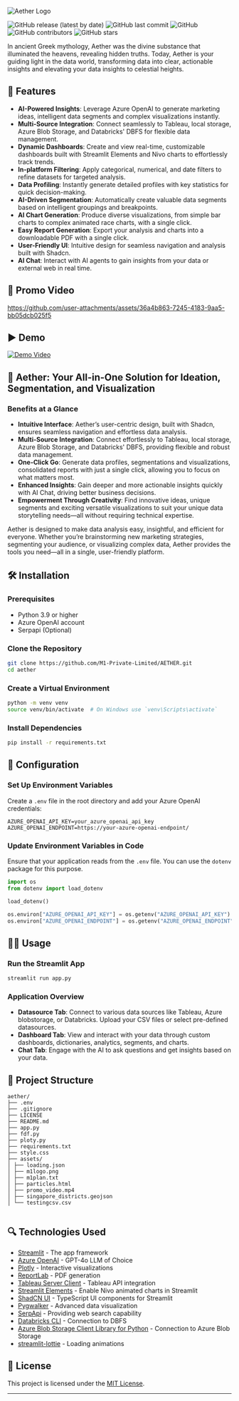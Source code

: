 
![Aether Logo](https://github.com/ONGQ0019/filedumps/blob/main/Aether6.png?raw=true)

![GitHub release (latest by date)](https://img.shields.io/badge/release-v1.0-blue)
![GitHub last commit](https://img.shields.io/github/last-commit/M1-Private-Limited/AETHER)
![GitHub](https://img.shields.io/github/license/M1-Private-Limited/AETHER)
![GitHub contributors](https://img.shields.io/github/contributors/M1-Private-Limited/AETHER)
![GitHub stars](https://img.shields.io/github/stars/M1-Private-Limited/AETHER?style=social)

In ancient Greek mythology, Aether was the divine substance that illuminated the heavens, revealing hidden truths. Today, Aether is your guiding light in the data world, transforming data into clear, actionable insights and elevating your data insights to celestial heights.

## 🚀 Features

- **AI-Powered Insights**: Leverage Azure OpenAI to generate marketing ideas, intelligent data segments and complex visualizations instantly.
- **Multi-Source Integration**: Connect seamlessly to Tableau, local storage, Azure Blob Storage, and Databricks' DBFS for flexible data management.
- **Dynamic Dashboards**: Create and view real-time, customizable dashboards built with Streamlit Elements and Nivo charts to effortlessly track trends.
- **In-platform Filtering**: Apply categorical, numerical, and date filters to refine datasets for targeted analysis.
- **Data Profiling**: Instantly generate detailed profiles with key statistics for quick decision-making.
- **AI-Driven Segmentation**: Automatically create valuable data segments based on intelligent groupings and breakpoints.
- **AI Chart Generation**: Produce diverse visualizations, from simple bar charts to complex animated race charts, with a single click.
- **Easy Report Generation**: Export your analysis and charts into a downloadable PDF with a single click.
- **User-Friendly UI**: Intuitive design for seamless navigation and analysis built with Shadcn.
- **AI Chat**: Interact with AI agents to gain insights from your data or external web in real time.

## 🎥 Promo Video

https://github.com/user-attachments/assets/36a4b863-7245-4183-9aa5-bb05dcb025f5


## ▶️ Demo

[![Demo Video](https://github.com/ONGQ0019/filedumps/blob/main/aether_demo.png?raw=true)](https://youtu.be/JDvVK0nckaA)

## 🌟 Aether: Your All-in-One Solution for Ideation, Segmentation, and Visualization

### Benefits at a Glance
- **Intuitive Interface**: Aether’s user-centric design, built with Shadcn, ensures seamless navigation and effortless data analysis.
- **Multi-Source Integration**: Connect effortlessly to Tableau, local storage, Azure Blob Storage, and Databricks' DBFS, providing flexible and robust data management.
- **One-Click Go**: Generate data profiles, segmentations and visualizations, consolidated reports with just a single click, allowing you to focus on what matters most.
- **Enhanced Insights**: Gain deeper and more actionable insights quickly with AI Chat, driving better business decisions.
- **Empowerment Through Creativity**: Find innovative ideas, unique segments and exciting versatile visualizations to suit your unique data storytelling needs—all without requiring technical expertise.

Aether is designed to make data analysis easy, insightful, and efficient for everyone. Whether you’re brainstorming new marketing strategies, segmenting your audience, or visualizing complex data, Aether provides the tools you need—all in a single, user-friendly platform.



## 🛠 Installation

### Prerequisites

- Python 3.9 or higher
- Azure OpenAI account
- Serpapi (Optional)

### Clone the Repository

```bash
git clone https://github.com/M1-Private-Limited/AETHER.git
cd aether
```

### Create a Virtual Environment

```bash
python -m venv venv
source venv/bin/activate  # On Windows use `venv\Scripts\activate`
```

### Install Dependencies

```bash
pip install -r requirements.txt
```

## 🔧 Configuration

### Set Up Environment Variables

Create a `.env` file in the root directory and add your Azure OpenAI credentials:

```env
AZURE_OPENAI_API_KEY=your_azure_openai_api_key
AZURE_OPENAI_ENDPOINT=https://your-azure-openai-endpoint/
```


### Update Environment Variables in Code

Ensure that your application reads from the `.env` file. You can use the `dotenv` package for this purpose.

```python
import os
from dotenv import load_dotenv

load_dotenv()

os.environ["AZURE_OPENAI_API_KEY"] = os.getenv("AZURE_OPENAI_API_KEY")
os.environ["AZURE_OPENAI_ENDPOINT"] = os.getenv("AZURE_OPENAI_ENDPOINT")
```

## 🏃‍♂️ Usage

### Run the Streamlit App

```bash
streamlit run app.py
```

### Application Overview

- **Datasource Tab**: Connect to various data sources like Tableau, Azure blobstorage, or Databricks. Upload your CSV files or select pre-defined datasources.
- **Dashboard Tab**: View and interact with your data through custom dashboards, dictionaries, analytics, segments, and charts.
- **Chat Tab**: Engage with the AI to ask questions and get insights based on your data.

## 📂 Project Structure

```
aether/
├── .env
├── .gitignore
├── LICENSE
├── README.md
├── app.py
├── fdf.py
├── ploty.py
├── requirements.txt
├── style.css
├── assets/
│ ├── loading.json
│ ├── m1logo.png
│ ├── m1plan.txt
│ ├── particles.html
│ ├── promo_video.mp4
│ ├── singapore_districts.geojson
│ └── testingcsv.csv


```

## 🔍 Technologies Used

- [Streamlit](https://streamlit.io/) - The app framework
- [Azure OpenAI](https://azure.microsoft.com/en-us/services/openai-service/) - GPT-4o LLM of Choice
- [Plotly](https://plotly.com/python/) - Interactive visualizations
- [ReportLab](https://www.reportlab.com/) - PDF generation
- [Tableau Server Client](https://tableau.github.io/server-client-python/docs/) - Tableau API integration
- [Streamlit Elements](https://github.com/okld/streamlit-elements) - Enable Nivo animated charts in Streamlit
- [ShadCN UI](https://github.com/shadcn/ui) - TypeScript UI components for Streamlit
- [Pygwalker](https://github.com/KamandPrompt/pygwalker) - Advanced data visualization
- [SerpApi](https://serpapi.com/) - Providing web search capability
- [Databricks CLI](https://docs.databricks.com/dev-tools/cli/index.html) - Connection to DBFS
- [Azure Blob Storage Client Library for Python](https://learn.microsoft.com/en-us/azure/storage/blobs/storage-quickstart-blobs-python) - Connection to Azure Blob Storage
- [streamlit-lottie](https://github.com/andfanilo/streamlit-lottie) - Loading animations

## 📜 License

This project is licensed under the [MIT License](LICENSE).


---

